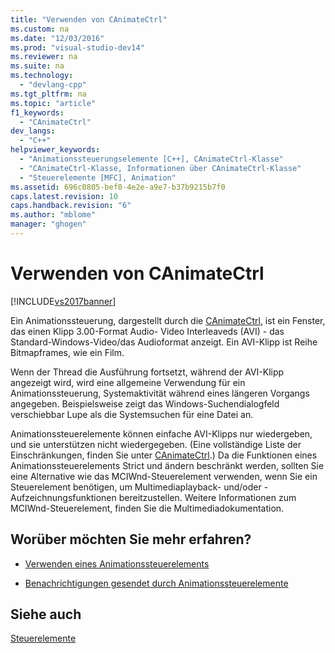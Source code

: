 ```yaml
---
title: "Verwenden von CAnimateCtrl"
ms.custom: na
ms.date: "12/03/2016"
ms.prod: "visual-studio-dev14"
ms.reviewer: na
ms.suite: na
ms.technology: 
  - "devlang-cpp"
ms.tgt_pltfrm: na
ms.topic: "article"
f1_keywords: 
  - "CAnimateCtrl"
dev_langs: 
  - "C++"
helpviewer_keywords: 
  - "Animationssteuerungselemente [C++], CAnimateCtrl-Klasse"
  - "CAnimateCtrl-Klasse, Informationen über CAnimateCtrl-Klasse"
  - "Steuerelemente [MFC], Animation"
ms.assetid: 696c0805-bef0-4e2e-a9e7-b37b9215b7f0
caps.latest.revision: 10
caps.handback.revision: "6"
ms.author: "mblome"
manager: "ghogen"
---
```

# Verwenden von CAnimateCtrl
[!INCLUDE[vs2017banner](../assembler/inline/includes/vs2017banner.md)]

Ein Animationssteuerung, dargestellt durch die [CAnimateCtrl](../mfc/reference/canimatectrl-class.md), ist ein Fenster, das einen Klipp 3.00\-Format Audio\- Video Interleaveds \(AVI\) \- das Standard\-Windows\-Video\/das Audioformat anzeigt.  Ein AVI\-Klipp ist Reihe Bitmapframes, wie ein Film.  
  
 Wenn der Thread die Ausführung fortsetzt, während der AVI\-Klipp angezeigt wird, wird eine allgemeine Verwendung für ein Animationssteuerung, Systemaktivität während eines längeren Vorgangs angegeben.  Beispielsweise zeigt das Windows\-Suchendialogfeld verschiebbar Lupe als die Systemsuchen für eine Datei an.  
  
 Animationssteuerelemente können einfache AVI\-Klipps nur wiedergeben, und sie unterstützen nicht wiedergegeben. \(Eine vollständige Liste der Einschränkungen, finden Sie unter [CAnimateCtrl](../mfc/reference/canimatectrl-class.md).\) Da die Funktionen eines Animationssteuerelements Strict und ändern beschränkt werden, sollten Sie eine Alternative wie das MCIWnd\-Steuerelement verwenden, wenn Sie ein Steuerelement benötigen, um Multimediaplayback\- und\/oder \-Aufzeichnungsfunktionen bereitzustellen.  Weitere Informationen zum MCIWnd\-Steuerelement, finden Sie die Multimediadokumentation.  
  
## Worüber möchten Sie mehr erfahren?  
  
-   [Verwenden eines Animationssteuerelements](../mfc/using-an-animation-control.md)  
  
-   [Benachrichtigungen gesendet durch Animationssteuerelemente](../mfc/notifications-sent-by-animation-controls.md)  
  
## Siehe auch  
 [Steuerelemente](../mfc/controls-mfc.md)
